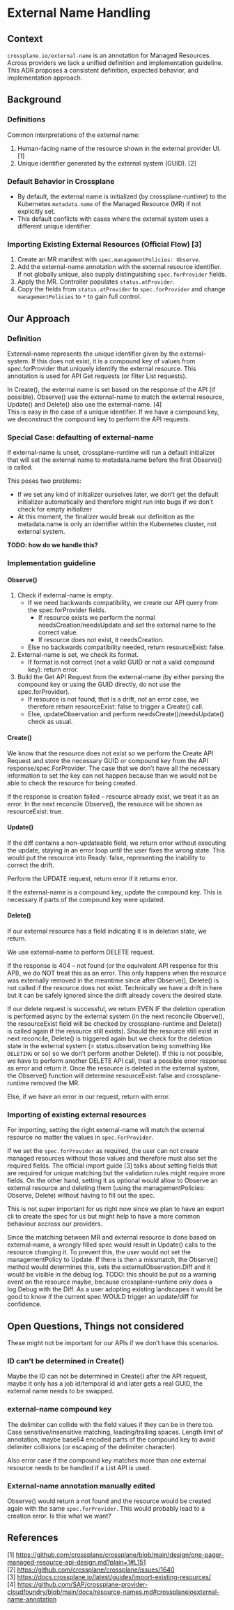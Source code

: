 # External Name Handling

## Context
`crossplane.io/external-name` is an annotation for Managed Resources. Across providers we lack a unified definition and implementation guideline. This ADR proposes a consistent definition, expected behavior, and implementation approach.

## Background

### Definitions
Common interpretations of the external name:
1. Human-facing name of the resource shown in the external provider UI. [1]
2. Unique identifier generated by the external system (GUID). [2]

### Default Behavior in Crossplane
- By default, the external name is initialized (by crossplane-runtime) to the Kubernetes `metadata.name` of the Managed Resource (MR) if not explicitly set.
- This default conflicts with cases where the external system uses a different unique identifier.

### Importing Existing External Resources (Official Flow) [3]
1. Create an MR manifest with `spec.managementPolicies: Observe`.
2. Add the external-name annotation with the external resource identifier. If not globally unique, also supply distinguishing `spec.forProvider` fields.
3. Apply the MR. Controller populates `status.atProvider`.
4. Copy the fields from `status.atProvider` to `spec.forProvider` and change `managementPolicies` to `*` to gain full control.

## Our Approach

### Definition
External-name represents the unique identifier given by the external-system. If this does not exist, it is a compound key of values from spec.forProvider that uniquely identify the external resource. This annotation is used for API Get requests (or filter List requests).

In Create(), the external name is set based on the response of the API (if possible). Observe() use the external-name to match the external resource, Update() and Delete() also use the external-name. [4]  
This is easy in the case of a unique identifier. If we have a compound key, we deconstruct the compound key to perform the API requests. 

### Special Case: defaulting of external-name
If external-name is unset, crossplane-runtime will run a default initializer that will set the external name to metadata.name before the first Observe() is called.

This poses two problems:
- If we set any kind of initializer ourselves later, we don’t get the default initializer automatically and therefore might run into bugs if we don’t check for empty initializer
- At this moment, the finalizer would break our definition as the metadata.name is only an identifier within the Kubernetes cluster, not external system. 

**TODO: how do we handle this?**

### Implementation guideline

#### Observe()
1. Check if external-name is empty.  
   - If we need backwards compatibility, we create our API query from the spec.forProvider fields.  
     - If resource exists we perform the normal needsCreation/needsUpdate and set the external name to the correct value.  
     - If resource does not exist, it needsCreation.  
   - Else no backwards compatibility needed, return resourceExist: false.
2. External-name is set, we check its format.  
   - If format is not correct (not a valid GUID or not a valid compound key): return error.
3. Build the Get API Request from the external-name (by either parsing the compound key or using the GUID directly, do not use the spec.forProvider).  
   - If resource is not found, that is a drift, not an error case, we therefore return resourceExist: false to trigger a Create() call.  
   - Else, updateObservation and perform needsCreate()/needsUpdate() check as usual.

#### Create()
We know that the resource does not exist so we perform the Create API Request and store the necessary GUID or compound key from the API response/spec.ForProvider. The case that we don’t have all the necessary information to set the key can not happen because than we would not be able to check the resource for being created.

If the response is creation failed – resource already exist, we treat it as an error. In the next reconcile Observe(), the resource will be shown as resourceExist: true.

#### Update()
If the diff contains a non-updateable field, we return error without executing the update, staying in an error loop until the user fixes the wrong state. This would put the resource into Ready: false, representing the inability to correct the drift.

Perform the UPDATE request, return error if it returns error.

If the external-name is a compound key, update the compound key. This is necessary if parts of the compound key were updated.

#### Delete()
If our external resource has a field indicating it is in deletion state, we return.

We use external-name to perform DELETE request. 

If the response is 404 – not found (or the equivalent API response for this API), we do NOT treat this as an error. This only happens when the resource was externally removed in the meantime since after Observe(), Delete() is not called if the resource does not exist. Technically we have a drift in here but it can be safely ignored since the drift already covers the desired state.

If our delete request is successful, we return EVEN IF the deletion operation is performed async by the external system (in the next reconcile Observe(), the resourceExist field will be checked by crossplane-runtime and Delete() is called again if the resource still exists). Should the resource still exist in next reconcile, Delete() is triggered again but we check for the deletion state in the external system (= status.observation being something like `DELETING` or so) so we don’t perform another Delete(). If this is not possible, we have to perform another DELETE API call, treat a possible error response as error and return it. Once the resource is deleted in the external system, the Observe() function will determine resourceExist: false and crossplane-runtime removed the MR. 

Else, if we have an error in our request, return with error.

### Importing of existing external resources
For importing, setting the right external-name will match the external resource no matter the values in `spec.ForProvider`. 

If we set the `spec.forProvider` as required, the user can not create managed resources without those values and therefore must also set the required fields. The official import guide [3] talks about setting fields that are required for unique matching but the validation rules might require more fields. On the other hand, setting it as optional would allow to Observe an external resource and deleting them (using the managementPolicies: Observe, Delete) without having to fill out the spec.

This is not super important for us right now since we plan to have an export cli to create the spec for us but might help to have a more common behaviour accross our providers.

Since the matching between MR and external resource is done based on external-name, a wrongly filled spec would result in Update() calls to the resource changing it. To prevent this, the user would not set the managementPolicy to Update. If there is then a missmatch, the Observe() method would determines this, sets the externalObservation.Diff and it would be visible in the debug log. TODO: this should be put as a warning event on the resource maybe, because crossplane-runtime only does a log.Debug with the Diff. As a user adopting existing landscapes it would be good to know if the current spec WOULD trigger an update/diff for confidence.

## Open Questions, Things not considered
These might not be important for our APIs if we don’t have this scenarios.

### ID can’t be determined in Create()
Maybe the ID can not be determined in Create() after the API request, maybe it only has a job id/temporal id and later gets a real GUID, the external name needs to be swapped.

### external-name compound key
The delimiter can collide with the field values if they can be in there too. Case sensitive/insensitive matching, leading/trailing spaces. Length limit of annotation, maybe base64 encoded parts of the compound key to avoid delimiter collisions (or escaping of the delimiter character).

Also error case if the compound key matches more than one external resource needs to be handled if a List API is used.

### External-name annotation manually edited
Observe() would return a not found and the resource would be created again with the same `spec.forProvider`. This would probably lead to a creation error. Is this what we want?

## References
[1] https://github.com/crossplane/crossplane/blob/main/design/one-pager-managed-resource-api-design.md?plain=1#L151  
[2] https://github.com/crossplane/crossplane/issues/1640  
[3] https://docs.crossplane.io/latest/guides/import-existing-resources/  
[4] https://github.com/SAP/crossplane-provider-cloudfoundry/blob/main/docs/resource-names.md#crossplaneioexternal-name-annotation
